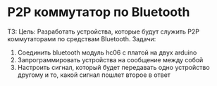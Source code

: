 # P2P коммутатор по Bluetooth
TЗ: 
Цель: Разработать устройства, которые будут служить P2P коммутаторами по средствам Bluetooth.
Задачи:
1) Соединить bluetooth модуль hc06 с платой на двух arduino
2) Запрограммировать устройства на сообщение между собой
3) Настроить сигнал, который будет передавать одно устройство другому и то, какой сигнал пошлет второе в ответ 
